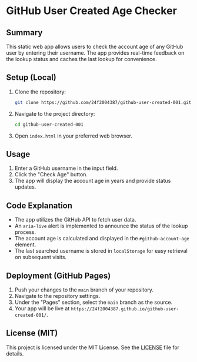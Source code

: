 # GitHub User Created Age Checker

## Summary
This static web app allows users to check the account age of any GitHub user by entering their username. The app provides real-time feedback on the lookup status and caches the last lookup for convenience.

## Setup (Local)
1. Clone the repository:
   ```bash
   git clone https://github.com/24f2004387/github-user-created-001.git
   ```
2. Navigate to the project directory:
   ```bash
   cd github-user-created-001
   ```
3. Open `index.html` in your preferred web browser.

## Usage
1. Enter a GitHub username in the input field.
2. Click the "Check Age" button.
3. The app will display the account age in years and provide status updates.

## Code Explanation
- The app utilizes the GitHub API to fetch user data.
- An `aria-live` alert is implemented to announce the status of the lookup process.
- The account age is calculated and displayed in the `#github-account-age` element.
- The last searched username is stored in `localStorage` for easy retrieval on subsequent visits.

## Deployment (GitHub Pages)
1. Push your changes to the `main` branch of your repository.
2. Navigate to the repository settings.
3. Under the "Pages" section, select the `main` branch as the source.
4. Your app will be live at `https://24f2004387.github.io/github-user-created-001/`.

## License (MIT)
This project is licensed under the MIT License. See the [LICENSE](LICENSE) file for details.